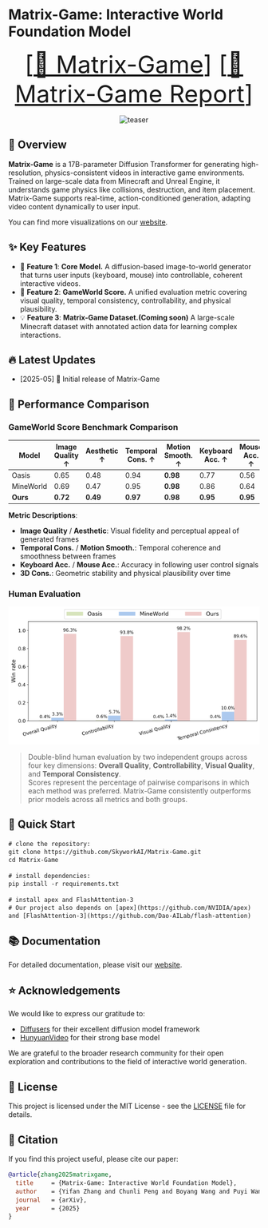 <!-- markdownlint-disable first-line-h1 -->
<!-- markdownlint-disable html -->
<!-- markdownlint-disable no-duplicate-header -->

# Matrix-Game: Interactive World Foundation Model
<font size=7><div align='center' >  [[🤗 Matrix-Game](https://huggingface.co/Skywork/Matrix-Game)] [[📖 Matrix-Game Report](todo)] </div></font>

<div align="center">
  <img src="assets/videos/demo.gif" alt="teaser" />
</div>

## 📝 Overview
**Matrix-Game** is a 17B-parameter Diffusion Transformer for generating high-resolution, physics-consistent videos in interactive game environments. Trained on large-scale data from Minecraft and Unreal Engine, it understands game physics like collisions, destruction, and item placement. Matrix-Game supports real-time, action-conditioned generation, adapting video content dynamically to user input.

You can find more visualizations on our [website](#).

## ✨ Key Features

- 🎯 **Feature 1**: **Core Model.** A diffusion-based image-to-world generator that turns user inputs (keyboard, mouse) into controllable, coherent interactive videos.
- 🚀 **Feature 2**: **GameWorld Score.** A unified evaluation metric covering visual quality, temporal consistency, controllability, and physical plausibility.
- 💡 **Feature 3**: **Matrix-Game Dataset.(Coming soon)** A large-scale Minecraft dataset with annotated action data for learning complex interactions.

## 🔥 Latest Updates

* [2025-05] 🎉 Initial release of Matrix-Game

## 🚀 Performance Comparison
### GameWorld Score Benchmark Comparison

| Model     | Image Quality ↑ | Aesthetic ↑ | Temporal Cons. ↑ | Motion Smooth. ↑ | Keyboard Acc. ↑ | Mouse Acc. ↑ | 3D Cons. ↑ |
|-----------|------------------|-------------|-------------------|-------------------|------------------|---------------|-------------|
| Oasis     | 0.65             | 0.48        | 0.94              | **0.98**          | 0.77             | 0.56          | 0.56        |
| MineWorld | 0.69             | 0.47        | 0.95              | **0.98**          | 0.86             | 0.64          | 0.51        |
| **Ours**  | **0.72**         | **0.49**    | **0.97**          | **0.98**          | **0.95**         | **0.95**      | **0.76**    |

**Metric Descriptions**:

- **Image Quality** / **Aesthetic**: Visual fidelity and perceptual appeal of generated frames  
- **Temporal Cons.** / **Motion Smooth.**: Temporal coherence and smoothness between frames  
- **Keyboard Acc.** / **Mouse Acc.**: Accuracy in following user control signals  
- **3D Cons.**: Geometric stability and physical plausibility over time

### Human Evaluation

![Human Win Rate](assets/imgs/human_win_rate.png)

> Double-blind human evaluation by two independent groups across four key dimensions: **Overall Quality**, **Controllability**, **Visual Quality**, and **Temporal Consistency**.  
> Scores represent the percentage of pairwise comparisons in which each method was preferred. Matrix-Game consistently outperforms prior models across all metrics and both groups.


## 🚀 Quick Start

```
# clone the repository:
git clone https://github.com/SkyworkAI/Matrix-Game.git
cd Matrix-Game

# install dependencies:
pip install -r requirements.txt

# install apex and FlashAttention-3
# Our project also depends on [apex](https://github.com/NVIDIA/apex) and [FlashAttention-3](https://github.com/Dao-AILab/flash-attention)
```

## 📚 Documentation

For detailed documentation, please visit our [website](todo).

## ⭐ Acknowledgements

We would like to express our gratitude to:

- [Diffusers](https://github.com/huggingface/diffusers) for their excellent diffusion model framework
- [HunyuanVideo](https://github.com/Tencent/HunyuanVideo) for their strong base model

We are grateful to the broader research community for their open exploration and contributions to the field of interactive world generation.

## 📄 License

This project is licensed under the MIT License - see the [LICENSE](LICENSE) file for details.

## 📎 Citation
If you find this project useful, please cite our paper:
```bibtex
@article{zhang2025matrixgame,
  title     = {Matrix-Game: Interactive World Foundation Model},
  author    = {Yifan Zhang and Chunli Peng and Boyang Wang and Puyi Wang and Qingcheng Zhu and Zedong Gao and Eric Li and Yang Liu and Yahui Zhou},
  journal   = {arXiv},
  year      = {2025}
}
```